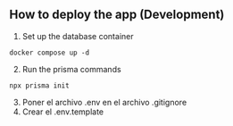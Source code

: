 ## How to deploy the app (Development)

1. Set up the database container
```
docker compose up -d
```
2. Run the prisma commands
```
npx prisma init
```
3. Poner el archivo .env en el archivo .gitignore
4. Crear el .env.template